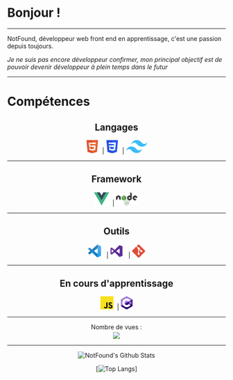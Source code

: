 # Bonjour !

---

NotFound, développeur web front end en apprentissage, c'est une passion depuis toujours.

_Je ne suis pas encore développeur confirmer, mon principal objectif est de pouvoir devenir développeur à plein temps dans le futur_

---

# Compétences

<h2 align=center>Langages</h2>
<p align=center>
<code><img src="imgs/html_logo.png" height=30/></code>&nbsp; |
<code><img src="imgs/CSS3_logo.png" height=30/></code>&nbsp; |
<code><img src="imgs/Tailwind.png" height=30/></code>
</p>

---

<h2 align=center>Framework</h2>
<p align=center>
<code><img src="imgs/Vue.png" height=30/></code>&nbsp; |
<code><img src="imgs/NodeJs.png" height=30/></code>&nbsp;
</p>

---

<h2 align=center>Outils</h2>
<p align=center>
<code><img src="imgs/VsCode.png" height=30/></code> &nbsp; |
<code><img src="imgs/Visual.png" height=30/></code> &nbsp; |
<code><img src="imgs/Git.png" height=30/></code>
</p>

---

<h2 align=center>En cours d'apprentissage</h2>
<p align=center>
<code><img src="imgs/JS_logo.png" height=30/></code>&nbsp; |
<code><img src="imgs/CSharp.png" height=30/></code>
</code> 
</p>

---

<div align="center">
    <p align="center">
        Nombre de vues : <br>
        <img src="https://profile-counter.glitch.me/N0tFond/count.svg" align="center" />
    </p>
</div>

---

<div align="center">

![NotFound's Github Stats](https://github-readme-stats.vercel.app/api?username=N0tFond&show_icons=true&theme=transparent)

[![Top Langs](https://github-readme-stats.vercel.app/api/top-langs/?username=N0tFond&layout=donut-vertical&theme=transparent)]

</div>
